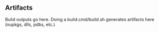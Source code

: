 ## Artifacts

Build outputs go here. Doing a build.cmd/build.sh generates artifacts here (nupkgs, dlls, pdbs, etc.)